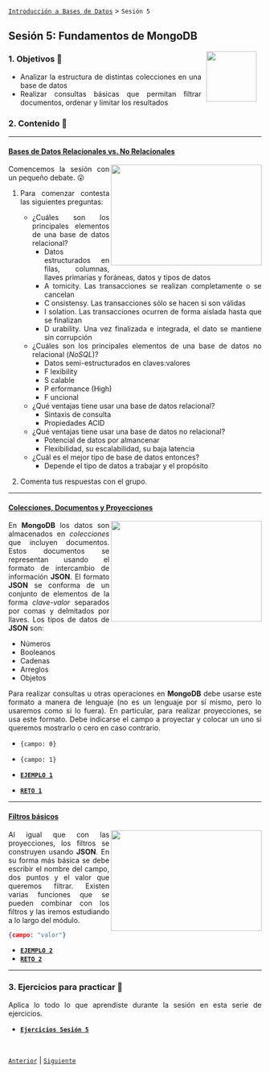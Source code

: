 [`Introducción a Bases de Datos`](../Readme.md) > `Sesión 5`

## Sesión 5: Fundamentos de MongoDB

<img src="../imagenes/pizarron.png" align="right" height="100" width="100" hspace="10">
<div style="text-align: justify;">

### 1. Objetivos :dart: 

- Analizar la estructura de distintas colecciones en una base de datos
- Realizar consultas básicas que permitan filtrar documentos, ordenar y limitar los resultados

### 2. Contenido :blue_book:

---

#### <ins>Bases de Datos Relacionales vs. No Relacionales</ins>
<img src="imagenes/imagen.jpeg" align="right" height="200" width="300">

Comencemos la sesión con un pequeño debate. :open_mouth:

1. Para comenzar contesta las siguientes preguntas:

   - ¿Cuáles son los principales elementos de una base de datos relacional?
      - Datos estructurados en filas, columnas, llaves primarias y foráneas, datos y tipos de datos
      - A tomicity. Las transacciones se realizan completamente o se cancelan
      - C onsistensy. Las transacciones sólo se hacen si son válidas
      - I solation. Las transacciones ocurren de forma aislada hasta que se finalizan
      - D urability. Una vez finalizada e integrada, el dato se mantiene sin corrupción
   - ¿Cuáles son los principales elementos de una base de datos no relacional (*NoSQL*)?
      - Datos semi-estructurados en claves:valores
      - F lexibility
      - S calable
      - P erformance (High)
      - F uncional
   - ¿Qué ventajas tiene usar una base de datos relacional?
      - Sintaxis de consulta
      - Propiedades ACID
   - ¿Qué ventajas tiene usar una base de datos no relacional?
      - Potencial de datos por almancenar
      - Flexibilidad, su escalabilidad, su baja latencia
   - ¿Cuál es el mejor tipo de base de datos entonces?
      - Depende el tipo de datos a trabajar y el propósito

2. Comenta tus respuestas con el grupo. 

---
#### <ins>Colecciones, Documentos y Proyecciones</ins>
<img src="imagenes/imagen2.jpg" align="right" height="200" width="300">

En __MongoDB__ los datos son almacenados en *colecciones* que incluyen documentos. Estos documentos se representan usando el formato de intercambio de información __JSON__. El formato __JSON__ se conforma de un conjunto de elementos de la forma *clave-valor* separados por comas y delmitados por llaves. Los tipos de datos de __JSON__ son:

- Números
- Booleanos
- Cadenas
- Arreglos
- Objetos

Para realizar consultas u otras operaciones en __MongoDB__ debe usarse este formato a manera de lenguaje (no es un lenguaje por sí mismo, pero lo usaremos como si lo fuera). En particular, para realizar proyecciones, se usa este formato. Debe indicarse el campo a proyectar y colocar un uno si queremos mostrarlo o cero en caso contrario.

- `{campo: 0}`
- `{campo: 1}`

- [**`EJEMPLO 1`**](Ejemplo-01/Readme.md)
- [**`RETO 1`**](Reto-01/Readme.md)	

---
#### <ins>Filtros básicos</ins>
<img src="imagenes/imagen3.png" align="right" height="200" width="300">

Al igual que con las proyecciones, los filtros se construyen usando __JSON__. En su forma más básica se debe escribir el nombre del campo, dos puntos y el valor que queremos filtrar. Existen varias funciones que se pueden combinar con los filtros y las iremos estudiando a lo largo del módulo.

```json
{campo: "valor"}
```

- [**`EJEMPLO 2`**](Ejemplo-02/Readme.md)
- [**`RETO 2`**](Reto-02/Readme.md)

---

### 3. Ejercicios para practicar :hammer:

Aplica lo todo lo que aprendiste durante la sesión en esta serie de ejercicios. 

- [**`Ejercicios Sesión 5`**](Ejercicios/Readme.md)

</br>

[`Anterior`](../Sesion-04/Readme.md) | [`Siguiente`](../Sesion-06/Readme.md)

</div>	
